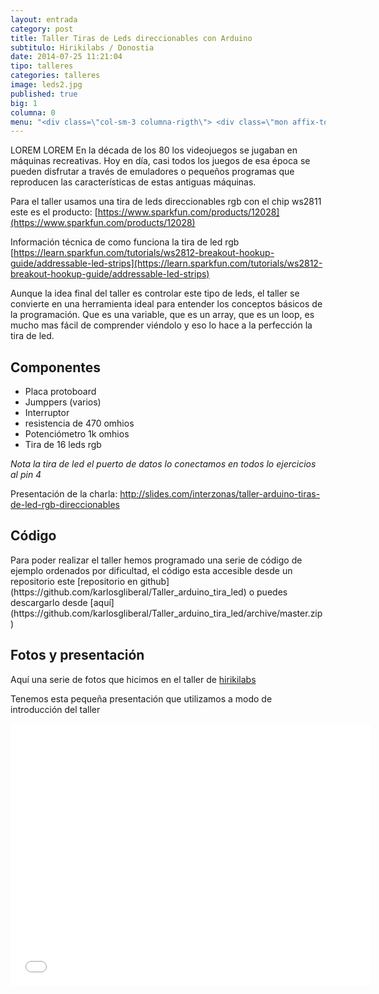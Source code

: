 ```yaml
---
layout: entrada
category: post
title: Taller Tiras de Leds direccionables con Arduino
subtitulo: Hirikilabs / Donostia
date: 2014-07-25 11:21:04
tipo: talleres
categories: talleres
image: leds2.jpg
published: true
big: 1
columna: 0
menu: "<div class=\"col-sm-3 columna-rigth\"> <div class=\"mon affix-top\" data-spy=\"affix\" data-offset-top=\"250\" data-offset-bottom=\"3000\"><div class=\"menu-lateral-wrapper\"><h3 class=\"title-menu-lateral\">Menú</h3><ul class=\"menu-lateral\"><li><a href=\"#componentes\">Componentes</a></li><li><a href=\"#codigo\">Código</a></li><li><a href=\"#fotos\">Presentación y fotos</a></li></ul></div><div class=\"wrapper-contacto\"><p>Si estas interesado en organizar un taller o tienes cualquier duda:</p><a class=\"btn btn-orange btn-primary\" href=\"mailto:hola@interzonas.info?subject=Contacto desde Interzonas-labs\" role=\"button\">Escríbenos</a></div></div></div>"
---
```


LOREM LOREM En la década de los 80 los videojuegos se jugaban en máquinas recreativas. Hoy en día, casi todos los juegos de esa época se pueden disfrutar a través de emuladores o pequeños programas que reproducen las características de estas antiguas máquinas.
<!--mas-->

Para el taller usamos una tira de leds direccionables rgb con el chip ws2811 este es el producto:
[https://www.sparkfun.com/products/12028](https://www.sparkfun.com/products/12028)

Información técnica de como funciona la tira de led rgb [https://learn.sparkfun.com/tutorials/ws2812-breakout-hookup-guide/addressable-led-strips](https://learn.sparkfun.com/tutorials/ws2812-breakout-hookup-guide/addressable-led-strips)

Aunque la idea final del taller es controlar este tipo de leds, el taller se convierte en una herramienta ideal para entender los conceptos básicos de la programación. Que es una variable, que es un array, que es un loop, es mucho mas fácil de comprender viéndolo y eso lo hace a la perfección la tira de led.

<!--Componentes-->
<a name="componentes"></a>
<h2 class="title-big-seccion">Componentes</h2>

* Placa protoboard
* Jumppers (varios)
* Interruptor
* resistencia de 470 omhios
* Potenciómetro 1k omhios
* Tira de 16 leds rgb

*Nota la tira de led el puerto de datos lo conectamos en todos lo ejercicios al pin 4*

Presentación de la charla: http://slides.com/interzonas/taller-arduino-tiras-de-led-rgb-direccionables

<a name="codigo"></a>
<h2 class="title-big-seccion">Código</h2>
Para poder realizar el taller hemos programado una serie de código de ejemplo ordenados por dificultad, el código esta accesible desde un repositorio este [repositorio en github](https://github.com/karlosgliberal/Taller_arduino_tira_led) o puedes descargarlo desde [aquí](https://github.com/karlosgliberal/Taller_arduino_tira_led/archive/master.zip)


<a name="componentes"></a>
<h2 class="title-big-seccion">Fotos y presentación</h2>

Aquí una serie de fotos que hicimos en el taller de [hirikilabs](http://hirikilabs.tabakalera.eu)
<!-- Place this tag in your head or just before your close body tag. -->
<script type="text/javascript" src="https://apis.google.com/js/plusone.js"></script>

<!-- Place this tag where you want the widget to render. -->
<div class="g-post" data-href="https://plus.google.com/105484933848505786542/posts/DpgrZACmg83"></div>


Tenemos esta pequeña presentación que utilizamos a modo de introducción del taller
<iframe src="//slides.com/interzonas/taller-arduino-tiras-de-led-rgb-direccionables/embed" width="576" height="420" scrolling="no" frameborder="0" webkitallowfullscreen mozallowfullscreen allowfullscreen></iframe>



<!--fin-->
